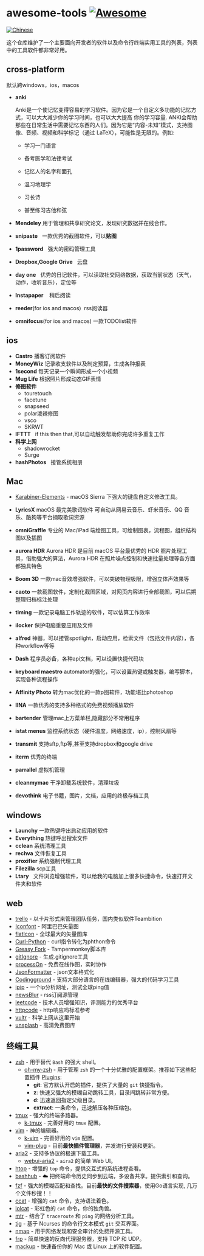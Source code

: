  # awesome-tools [![Awesome][awesome-badge]][awesome-link]

[![Chinese][chinese-badge]](README.md)

 这个仓库维护了一个主要面向开发者的软件以及命令行终端实用工具的列表，列表中的工具软件都非常好用。  

## cross-platform
默认跨windows，ios，macos
- **anki**

  Anki是一个使记忆变得容易的学习软件。因为它是一个自定义多功能的记忆方式，可以大大减少你的学习时间，也可以大大提高 你的学习容量.
  ANKI会帮助那些在日常生活中需要记忆东西的人们。因为它是“内容-未知”模式，支持图像、音频、视频和科学标记（通过 LaTeX），可能性是无限的。例如:
  - 学习一门语言

  - 备考医学和法律考试

  - 记忆人的名字和面孔

  - 温习地理学

  - 习长诗

  - 甚至练习吉他和弦
 
 
- **Mendeley**
用于管理和共享研究论文，发现研究数据并在线合作。
 
- **snipaste** 
   一款优秀的截图软件，可以**贴图**

- **1password**
   强大的密码管理工具
   
- **Dropbox,Google Grive**
   云盘
 
- **day one**
   优秀的日记软件，可以读取社交网络数据，获取当前状态（天气，动作，收听音乐），定位等

- **Instapaper**
    稍后阅读	
	
- **reeder**(for ios and macos)
  rss阅读器

- **omnifocus**(for ios and macos)
  一款TODOlist软件

## ios

- **Castro**
   播客订阅软件
- **MoneyWiz**
   记录收支软件以及制定预算，生成各种报表
- **1second**
   每天记录一个瞬间形成一个小视频
- **Mug Life**
   根据照片形成动态GIF表情
- **修图软件**
	- touretouch
 	- facetune
 	- snapseed
 	- polar泼辣修图
	- vsco
	- SKRWT
- **IFTTT**
   if this then that,可以自动触发帮助你完成许多重复工作
- **科学上网**
	 - shadowrocket
	 - Surge
- **hashPhotos**
   接管系统相册
 

## Mac
- [Karabiner-Elements] - macOS Sierra 下强大的键盘自定义修改工具。

- **LyricsX**
    macOS 最完美歌词软件 可自动从网易云音乐、虾米音乐、QQ 音乐、酷狗等平台摘取歌词资源
    
- **omniGraffle**
专业的 Mac/iPad 端绘图工具，可绘制图表，流程图，组织结构图以及插图

- **aurora HDR**
Aurora HDR 是目前 macOS 平台最优秀的 HDR 照片处理工具，借助强大的算法，Aurora HDR 在照片噪点控制和快速批量处理等各方面都独具特色


- **Boom 3D**
一款mac音效增强软件，可以突破物理极限，增强立体声效果等

- **caoto** 
一款截图软件，定制化截图区域，对网页内容进行全部截图，可以后期整理归档标注处理

- **timing**
一款记录电脑工作轨迹的软件，可以估算工作效率

- **ilocker**
保护电脑重要应用及文件

- **alfred** 
神器，可以接管spotlight，启动应用，检索文件（包括文件内容），各种workflow等等

- **Dash**
程序员必备，各种api文档，可以设置快捷代码块

- **keyboard maestro**
automator的强化，可以设置热键或触发器，编写脚本，实现各种流程操作

- **Affinity Photo**
转为mac优化的一款p图软件，功能堪比photoshop

- **IINA**
一款优秀的支持多种格式的免费视频播放软件

- **bartender**
管理mac上方菜单栏,隐藏部分不常用程序

- **istat menus**
监控系统状态（硬件温度，网络速度，ip），控制风扇等

- **transmit**
支持sftp,ftp等,甚至支持dropbox和google drive

- **iterm**
优秀的终端

- **parrallel**
虚拟机管理

- **cleanmymac**
干净卸载系统软件，清理垃圾

- **devothink**
电子书籍，图片，文档，应用的终极存档工具

## windows

- **Launchy**  一款热键呼出启动应用的软件
- **Everything**  热键呼出搜索文件
- **cclean**  系统清理工具
- **rechva**  文件恢复工具
- **proxifier**  系统强制代理工具
- **Filezilla**  scp工具
- **Ltary**   文件浏览增强软件，可以给我的电脑加上很多快捷命令，快速打开文件夹和软件

## web

- [trello] - 以卡片形式来管理团队任务，国内类似软件Teambition
- [Iconfont] - 阿里巴巴矢量图
- [flatIcon] - 全球最大的矢量图库
- [Curl-Python] - curl指令转化为phthon命令
- [Greasy Fork] - Tampermonkey脚本库
- [gitIgnore] - 生成.gitignore工具
- [processOn] - 免费在线作图，实时协作
- [JsonFormatter] - json文本格式化
- [Codingground] - 支持大部分语言的在线编辑器，强大的代码学习工具
- [ipip] - 一个ip分析网址，测试全球ping值
- [newsBlur] - rss订阅源管理
- [leetcode] - 技术人员增强知识，评测能力的优秀平台
- [httpcode] - http响应吗标准参考
- [vultr] - 科学上网从这里开始
- [unsplash] - 高清免费图库 

## 终端工具

- [zsh] - 用于替代 `Bash` 的强大 shell。
	- [oh-my-zsh] -  用于管理 `zsh` 的一个十分优雅的配置框架。推荐如下这些配置插件 [Plugins]:
		- **git**: 官方默认开启的插件，提供了大量的 `git` 快捷指令。
		- **z**: 快速又强大的模糊自动跳转工具，目录间跳转非常方便。
		- **d**: 迅速返回指定父级目录。
		- **extract**: 一条命令，迅速解压各种压缩包。
- [tmux] - 强大的终端多路器。
	- [k-tmux] - 完善好用的 `tmux` 配置。
- [vim] - 神的编辑器。
	- [k-vim] - 完善好用的 `vim` 配置。
	- [vim-plug] - 目前**最快插件管理器**，并发进行安装和更新。
- [aria2] - 支持多协议的极速下载工具。
	- [webui-aria2] - `aira2` 的简单 Web UI。
- [htop] - 增强的 `top` 命令，提供交互式的系统进程查看。
- [bashhub] - ☁️ 把终端命令历史同步到云端，多设备共享。提供索引和查询。
- [fzf] - 强大的模糊匹配和查找。目前**最快的文件搜索器**，使用Go语言实现, 几万个文件秒搜！！
- [ccat] - 增强的 `cat` 命令，支持语法着色。
- [lolcat] - 彩虹色的 `cat` 命令，你的独角兽。
- [mtr] - 结合了 `traceroute` 和 `ping` 的网络分析工具。
- [tig] - 基于 Ncurses 的命令行文本模式 `git` 交互界面。
- [nmap] - 用于网络发现和安全审计的免费开源工具。
- [frp] - 简单快速的反向代理服务器，支持 TCP 和 UDP。
- [mackup] - 快速备份你的 Mac 或 Linux 上的软件配置。 


[awesome-link]: https://github.com/sindresorhus/awesome
[awesome-badge]: https://cdn.rawgit.com/sindresorhus/awesome/d7305f38d29fed78fa85652e3a63e154dd8e8829/media/badge.svg
[chinese-badge]: http://kchen.cc/badges/chinese.svg
[english-badge]: http://kchen.cc/badges/english.svg
[tmux]: https://tmux.github.io
[k-tmux]: https://github.com/quentin-chen/k-tmux
[vim]: http://www.vim.org
[k-vim]: https://github.com/wklken/k-vim
[htop]: https://hisham.hm/htop/
[bashhub]: https://github.com/rcaloras/bashhub-client
[fzf]: https://github.com/junegunn/fzf
[zsh]: https://www.zsh.org
[oh-my-zsh]: https://github.com/robbyrussell/oh-my-zsh
[Plugins]: https://github.com/robbyrussell/oh-my-zsh/wiki/Plugins
[ccat]: https://github.com/jingweno/ccat
[aria2]: https://aria2.github.io
[webui-aria2]: https://github.com/ziahamza/webui-aria2
[mtr]: http://www.tutorialspoint.com/unix_commands/mtr.htm
[lolcat]: https://github.com/busyloop/lolcat
[tig]: http://jonas.nitro.dk/tig
[vim-plug]: https://github.com/junegunn/vim-plug
[nmap]: https://nmap.org
[frp]: https://github.com/fatedier/frp
[mackup]: https://github.com/lra/mackup
[Karabiner-Elements]: https://github.com/tekezo/Karabiner-Elements
[trello]: https://trello.com
[Iconfont]: http://www.iconfont.cn
[Curl-Python]: https://curl.trillworks.com/
[Greasy Fork]: https://greasyfork.org/zh-CN
[gitIgnore]: https://www.gitignore.io/
[processOn]: https://www.processon.com/
[JsonFormatter]: https://jsonformatter.curiousconcept.com/
[Codingground]: https://www.tutorialspoint.com/codingground.htm
[ipip]: https://www.ipip.net/
[newsBlur]: http://newsblur.com/
[leetcode]: https://leetcode.com/
[httpcode]: https://www.w3.org/Protocols/rfc2616/rfc2616-sec10.html
[vultr]: https://www.vultr.com
[flatIcon]: https://www.flaticon.com/
[unsplash]: https://unsplash.com/

